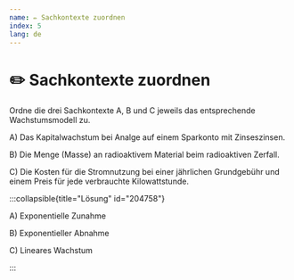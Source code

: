 ```yaml
---
name: ✏️ Sachkontexte zuordnen
index: 5
lang: de
---
```


# ✏️ Sachkontexte zuordnen

Ordne die drei Sachkontexte A, B und C jeweils das entsprechende Wachstumsmodell zu.

A) Das Kapitalwachstum bei Analge auf einem Sparkonto mit Zinseszinsen.

B) Die Menge (Masse) an radioaktivem Material beim radioaktiven Zerfall.

C) Die Kosten für die Stromnutzung bei einer jährlichen Grundgebühr und einem
Preis für jede verbrauchte Kilowattstunde.

:::collapsible{title="Lösung" id="204758"}

A) Exponentielle Zunahme

B) Exponentieller Abnahme

C) Lineares Wachstum


:::
